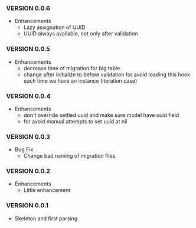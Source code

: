 ### VERSION 0.0.6

* Enhancements
  * Lazy assignation of UUID
  * UUID always available, not only after validation

### VERSION 0.0.5

* Enhancements
  * decrease time of migration for big table
  * change after initialize to before validation for avoid loading this hook each time we have an instance (iteration case)

### VERSION 0.0.4

* Enhancements
  * don't override settled uuid and make sure model have uuid field
  * for avoid manual attempts to set uuid at nil

### VERSION 0.0.3

* Bug Fix
  * Change bad naming of migration files

### VERSION 0.0.2

* Enhancements
  * Little enhancement

### VERSION 0.0.1

* Skeleton and first parsing

